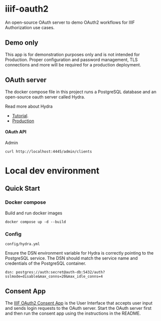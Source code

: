 # iiif-oauth2

An open-source OAuth server to demo OAuth2 workflows for IIIF Authorization use cases.

## Demo only

This app is for demonstration purposes only and is not intended for Production. Proper configuration and password management, TLS connections and more will be required for a production deployment.

## OAuth server

The docker compose file in this project runs a PostgreSQL database and an open-source oauth server called Hydra.

Read more about Hydra
* [Tutorial](https://www.ory.sh/docs/hydra/5min-tutorial).
* [Production](https://www.ory.sh/docs/hydra/self-hosted/production)

#### OAuth API

Admin

```
curl http://localhost:4445/admin/clients
```

# Local dev environment

## Quick Start

### Docker compose

Build and run docker images

```
docker compose up -d --build
```

### Config

`config/hydra.yml`

Ensure the DSN environment variable for Hydra is correctly pointing to the PostgreSQL service. The DSN should match the service name and credentials of the PostgreSQL container.

```
dsn: postgres://auth:secret@auth-db:5432/auth?sslmode=disable&max_conns=20&max_idle_conns=4
```

## Consent App

The [IIIF OAuth2 Consent App](https://github.com/ktamaral/iiif-oauth2-consent) is the User Interface that accepts user input and sends login requests to the OAuth server. Start the OAuth server first and then run the consent app using the instructions in the README.
